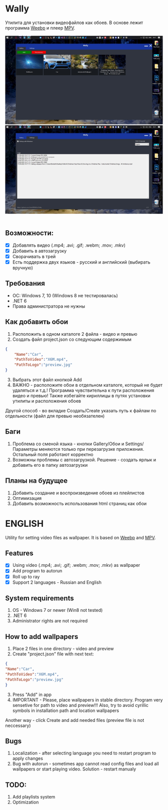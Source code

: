 # Wally
Утилита для установки видеофайлов как обоев. В основе лежит программа [Weebp](https://github.com/Francesco149/weebp) и плеер [MPV](https://mpv.io).
<br>
<br>
![](https://github.com/AskoRBINKAs/Wally/blob/master/0QUWXk1ghbU.jpg)
<br>
![](https://github.com/AskoRBINKAs/Wally/blob/master/3Rg_JfIQYr0.jpg)
<br>
<br>
## Возможности:<br>
- [x] Добавлять видео (.mp4; .avi; .gif; .webm; .mov; .mkv)
- [x] Добавить в автозагрузку
- [x] Сворачивать в трей
- [x] Есть поддержка двух языков - русский и английский (выбирать вручную)
## Требования
* ОС: Windows 7, 10 (Windows 8 не тестировалась)
* .NET 6
* Права администратора не нужны

## Как добавить обои 
1. Расположить в одном каталоге 2 файла - видео и превью
2. Создать файл project.json со следующим содержимым
```json
{
	"Name":"Car",
	"PathToVideo":"X6M.mp4",
	"PathToLogo":"preview.jpg"
}
```
3. Выбрать этот файл кнопкой Add
4. ВАЖНО - расположите обои в отдельном каталоге, который не будет удаляться и т.д.! Программа чувствительна к пути расположения видео и превью! Также избегайте кириллицы в путях установки утилиты и расположения обоев

Другой способ - во вкладке Создать/Create указать путь к файлам по отдельности (файл для превью необязателен)

## Баги
1. Проблема со сменой языка - кнопки Gallery/Обои и Settings/Параметры меняются только при перезагрузке приложения. Остальный поля работают корректно
2. Возможны проблемы с автозагрузкой. Решение - создать ярлык и добавить его в папку автозагрузки

## Планы на будущее
1. Добавить создание и воспроизведение обоев из плейлистов
2. Оптимизация
3. Добавить возможность использования html страниц как обои

# ENGLISH
Utility for setting video files as wallpaper. It is based on [Weebp](https://github.com/Francesco149/weebp) and [MPV](https://mpv.io).
<br>
## Features
- [x] Using video (.mp4; .avi; .gif; .webm; .mov; .mkv) as wallpaper
- [x] Add program to autorun
- [x] Roll up to ray
- [x] Support 2 languages - Russian and English

## System requirements
1. OS - Windows 7 or newer (Win8 not tested)
2. .NET 6
3. Administrator rights are not required

## How to add wallpapers
1. Place 2 files in one directory - video and preview
2. Create "project.json" file with next text:
```json
{
"Name":"Car",
"PathToVideo":"X6M.mp4",
"PathToLogo":"preview.jpg"
}
```
3. Press "Add" in app
4. IMPORTANT -  Please, place wallpapers in stable directory. Program very sensetive for path to video and preview!!! Also, try to avoid cyrillic symbols in installation path and location wallpapers

Another way - click Create and add needed files (preview file is not neccessary)
## Bugs
1. Localization - after selecting language you need to restart program to apply changes
2. Bug with autorun - sometimes app cannot read config files and load all wallpapers or start playing video. Solution - restart manualy

## TODO:
1. Add playlists system
2. Optimization 

